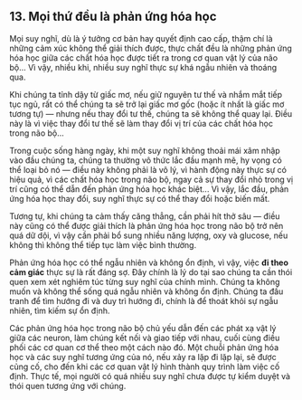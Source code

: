 ## 13. Mọi thứ đều là phản ứng hóa học

Mọi suy nghĩ, dù là ý tưởng cơ bản hay quyết định cao cấp, thậm chí là những cảm xúc không thể giải thích được, thực chất đều là những phản ứng hóa học giữa các chất hóa học được tiết ra trong cơ quan vật lý của não bộ... Vì vậy, nhiều khi, nhiều suy nghĩ thực sự khá ngẫu nhiên và thoáng qua.

Khi chúng ta tỉnh dậy từ giấc mơ, nếu giữ nguyên tư thế và nhắm mắt tiếp tục ngủ, rất có thể chúng ta sẽ trở lại giấc mơ gốc (hoặc ít nhất là giấc mơ tương tự) — nhưng nếu thay đổi tư thế, chúng ta sẽ không thể quay lại. Điều này là vì việc thay đổi tư thế sẽ làm thay đổi vị trí của các chất hóa học trong não bộ...

Trong cuộc sống hàng ngày, khi một suy nghĩ không thoải mái xâm nhập vào đầu chúng ta, chúng ta thường vô thức lắc đầu mạnh mẽ, hy vọng có thể loại bỏ nó — điều này không phải là vô lý, vì hành động này thực sự có hiệu quả, vì các chất hóa học trong não bộ, ngay cả sự thay đổi nhỏ trong vị trí cũng có thể dẫn đến phản ứng hóa học khác biệt... Vì vậy, lắc đầu, phản ứng hóa học thay đổi, suy nghĩ thực sự có thể thay đổi hoặc biến mất.

Tương tự, khi chúng ta cảm thấy căng thẳng, cần phải hít thở sâu — điều này cũng có thể được giải thích là phản ứng hóa học trong não bộ trở nên quá dữ dội, vì vậy cần phải bổ sung nhiều năng lượng, oxy và glucose, nếu không thì không thể tiếp tục làm việc bình thường.

Phản ứng hóa học có thể ngẫu nhiên và không ổn định, vì vậy, việc **đi theo cảm giác** thực sự là rất đáng sợ. Đây chính là lý do tại sao chúng ta cần thói quen xem xét nghiêm túc từng suy nghĩ của chính mình. Chúng ta không muốn và không thể sống quá ngẫu nhiên và không ổn định. Chúng ta đấu tranh để tìm hướng đi và duy trì hướng đi, chính là để thoát khỏi sự ngẫu nhiên, tìm kiếm sự ổn định.

Các phản ứng hóa học trong não bộ chủ yếu dẫn đến các phát xạ vật lý giữa các neuron, làm chúng kết nối và giao tiếp với nhau, cuối cùng điều phối các cơ quan cơ thể theo một cách nào đó. Một chuỗi phản ứng hóa học và các suy nghĩ tương ứng của nó, nếu xảy ra lặp đi lặp lại, sẽ được củng cố, cho đến khi các cơ quan vật lý hình thành quy trình làm việc cố định. Thực tế, mọi người có quá nhiều suy nghĩ chưa được tự kiểm duyệt và thói quen tương ứng với chúng.
